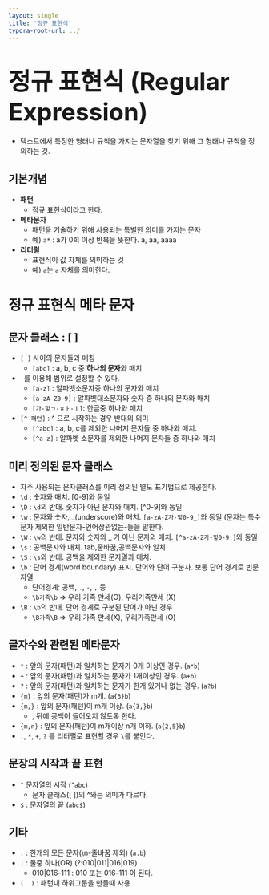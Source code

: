 ```yaml
---
layout: single
title: '정규 표현식'
typora-root-url: ../
---
```


# <font size=50>정규 표현식 (Regular Expression)</font>

- 텍스트에서 특정한 형태나 규칙을 가지는 문자열을 찾기 위해 그 형태나 규칙을 정의하는 것.

## 기본개념
- **패턴** 
    - 정규 표현식이라고 한다.
- **메타문자**
    - 패턴을 기술하기 위해 사용되는 특별한 의미를 가지는 문자
    - 예) `a*` : a가 0회 이상 반복을 뜻한다. a, aa, aaaa
- **리터럴**
    - 표현식이 값 자체를 의미하는 것
    - 예) `a`는 `a` 자체를 의미한다.    

# 정규 표현식 메타 문자
## 문자 클래스 :  [  ]
- `[ ]` 사이의 문자들과 매칭
    - `[abc]` : a, b, c 중 **하나의 문자**와 매치
- `-`를 이용해 범위로 설정할 수 있다.
    - `[a-z]` : 알파벳소문자중 하나의 문자와 매치
    - `[a-zA-Z0-9]` : 알파벳대소문자와 숫자 중 하나의 문자와 매치
    - `[가-힣ㄱ-ㅎㅏ-ㅣ]`: 한글중 하나와 매치
- `[^ 패턴]` : ^ 으로 시작하는 경우 반대의 의미
    - `[^abc]` : a, b, c를 제외한 나머지 문자들 중 하나와 매치.
    - `[^a-z]` : 알파벳 소문자를 제외한 나머지 문자들 중 하나와 매치

## 미리 정의된 문자 클래스
- 자주 사용되는 문자클래스를 미리 정의된 별도 표기법으로 제공한다.
- `\d` : 숫자와 매치. [0-9]와 동일
- `\D` : `\d`의 반대. 숫자가 아닌 문자와 매치.  [^0-9]와 동일
- `\w` : 문자와 숫자, _(underscore)와 매치. `[a-zA-Z가-힣0-9_]`와 동일  (문자는 특수문자 제외한 일반문자-언어상관없는-들을 말한다.
- `\W` : `\w`의 반대. 문자와 숫자와 _ 가 아닌 문자와 매치.  `[^a-zA-Z가-힣0-9_]`와 동일
- `\s` : 공백문자와 매치. tab,줄바꿈,공백문자와 일치
- `\S` : `\s`와 반대. 공백을 제외한 문자열과 매치.
- `\b` : 단어 경계(word boundary) 표시. 단어와 단어 구분자. 보통 단어 경계로 빈문자열
    - 단어경계: 공백, `.`, `-`, `,` 등
    - `\b가족\b` => 우리 가족 만세(O), 우리가족만세 (X)
- `\B` : `\b`의 반대. 단어 경계로 구분된 단어가 아닌 경우
    - `\B가족\B` => 우리 가족 만세(X), 우리가족만세 (O)

## 글자수와 관련된 메타문자
- `*` : 앞의 문자(패턴)과 일치하는 문자가 0개 이상인 경우. (`a*b`)
- `+` : 앞의 문자(패턴)과 일치하는 문자가 1개이상인 경우.  (`a+b`)
- `?` :  앞의 문자(패턴)과 일치하는 문자가 한개 있거나 없는 경우. (`a?b`)
- `{m}` : 앞의 문자(패턴)가 m개. (`a{3}b`)
- `{m,}` : 앞의 문자(패턴)이 m개 이상. (`a{3,}b`)
    - , 뒤에 공백이 들어오지 않도록 한다.
- `{m,n}` : 앞의 문자(패턴)이 m개이상 n개 이하. (`a{2,5}b`)    
- `.`, `*`, `+`, `?` 를 리터럴로 표현할 경우 `\`를 붙인다.

## 문장의 시작과 끝 표현
- `^` 문자열의 시작 (`^abc`)
    - 문자 클래스([ ])의 ^와는 의미가 다르다.
- `$` : 문자열의 끝 (`abc$`)

## 기타
- `.` : 한개의 모든 문자(\n-줄바꿈 제외) (`a.b`)
- `|` : 둘중 하나(OR) (?:010|011|016|019)
    - 010|016-111 : 010 또는 016-111 이 된다. 
- `(  )` : 패턴내 하위그룹을 만들때 사용
